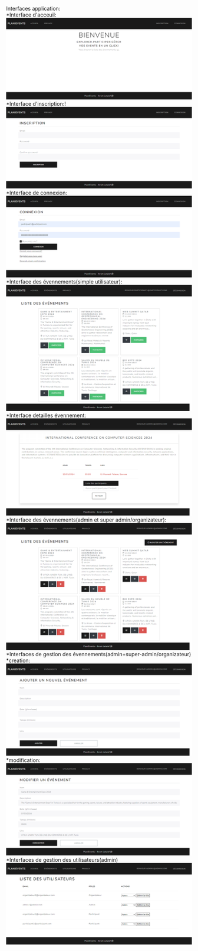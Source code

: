 Interfaces application:\
\*Interface d'acceuil:
![Alt text](Home.png)
\*Interface d'inscription:!
![Alt text](Register.png)\
\*Interface de connexion:
![Alt text](<Login (2).png>)
\*Interface des évennements(simple utilisateur):
![Alt text](allevents.png)
\*Interface detailles évennement:
![Alt text](Details.png)
\*Interface des évennements(admin et super admin/organizateur):
![Alt text](allevents-admin.png)
\*Interfaces de gestion des évennements(admin+super-admin/organizateur)
\*creation:
![Alt text](Create.png)
\*modification:
![Alt text](<Edit (2).png>)
\*Interfaces de gestion des utilisateurs(admin)
![Alt text](allusers.png)
